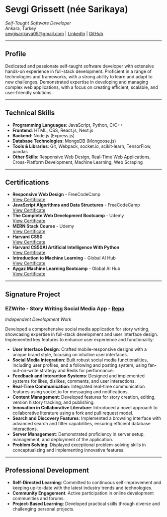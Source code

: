 # Sevgi Grissett (née Sarikaya)
*Self-Taught Software Developer*  
Ankara, Turkey  
sevgisarikaya05@gmail.com | [LinkedIn](https://www.linkedin.com/in/sevgi-grissett/) | [GitHub](https://github.com/SevgiSr)

---

## Profile

Dedicated and passionate self-taught software developer with extensive hands-on experience in full-stack development. Proficient in a range of technologies and frameworks, with a strong ability to learn and adapt to new challenges. Demonstrated expertise in developing and managing complex web applications, with a focus on creating efficient, scalable, and user-friendly solutions.

---

## Technical Skills

- **Programming Languages**: JavaScript, Python, C/C++
- **Frontend**: HTML, CSS, React.js, Next.js
- **Backend**: Node.js (Express.js)
- **Database Technologies**: MongoDB (Mongoose.js)
- **Tools & Libraries**: Git, Webpack, socket.io, scikit-learn, TensorFlow, pandas
- **Other Skills**: Responsive Web Design, Real-Time Web Applications, Cross-Platform Development, Machine Learning, Web Scraping

---

## Certifications

- **Responsive Web Design** - FreeCodeCamp  
  [View Certificate](https://freecodecamp.org/certification/fcc8a70c5e1-a48b-446d-9168-3ee486eacfa3/responsive-web-design)
- **JavaScript Algorithms and Data Structures** - FreeCodeCamp  
  [View Certificate](https://freecodecamp.org/certification/fcc8a70c5e1-a48b-446d-9168-3ee486eacfa3/javascript-algorithms-and-data-structures)
- **The Complete Web Development Bootcamp** - Udemy  
  [View Certificate](https://www.udemy.com/certificate/UC-3600a8ac-343a-42a7-9d09-f070893e8c08/)
- **MERN Stack Course** - Udemy  
  [View Certificate](https://www.udemy.com/certificate/UC-4332102b-9ec2-4eda-a98e-bfad25a44eb9/)
- **Harvard CS50**  
  [View Certificate](https://certificates.cs50.io/7827bf9a-ee2b-459b-8a31-6fa13dd722b0.pdf?size=letter)
- **Harvard CS50AI Artificial Intelligence With Python**  
  [View Certificate](https://certificates.cs50.io/601ef854-7ba7-4866-9c43-296fe328d339.pdf?size=letter)
- **Introduction to Machine Learning** - Global AI Hub  
  [View Certificate](https://globalaihub.com/certificate-share/eyJ1c2VyLWlkIjoxMzUwMjQsImNvdXJzZS1pZCI6MTE0NDY1LCJjZXJ0LWlkIjoiMTE0Njk3In0=)
- **Aygaz Machine Learning Bootcamp** - Global AI Hub  
  [View Certificate](https://globalaihub.com/certificate-share/eyJ1c2VyLWlkIjoxMzUwMjQsImNvdXJzZS1pZCI6MTE5MTI1LCJjZXJ0LWlkIjoiMTE5MTMwIn0=)

---

## Signature Project

### EZWrite - Story Writing Social Media App - [Repo](https://github.com/SevgiSr/Ezwrite-App)
*Independent Development Work*

Developed a comprehensive social media application for story writing, showcasing expertise in full-stack development and user interface design. Implemented key features to enhance user experience and functionality:

- **User Interface Design**: Crafted mobile-responsive designs with a unique brand style, focusing on intuitive user interfaces.
- **Social Media Integration**: Built robust social media functionalities, including user profiles, and a following and posting system, using fan-out-on-write strategy and Redis for performance.
- **Feedback and Interaction Systems**: Designed and implemented systems for likes, dislikes, comments, and user interactions.
- **Real-Time Communication**: Integrated real-time communication features using socket.io for messaging and notifications.
- **Content Management**: Developed features for story creation, editing, version history tracking, and publishing.
- **Innovation in Collaborative Literature**: Introduced a novel approach to collaborative literature using a fork and pull request model.
- **Search and Discovery Features**: Implemented a browsing interface with advanced search and filter capabilities, ensuring efficient database interactions.
- **Server Management**: Demonstrated proficiency in server setup, management, and deployment of the application.
- **Problem Solving**: Displayed exceptional problem-solving skills in conceptualizing and implementing innovative features.

---

## Professional Development

- **Self-Directed Learning**: Committed to continuous self-improvement and keeping up-to-date with the latest industry trends and technologies.
- **Community Engagement**: Active participation in online development communities and forums.
- **Project-Based Learning**: Developed practical skills through diverse and challenging personal projects.
